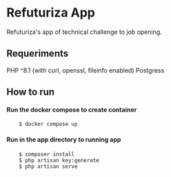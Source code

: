 # Refuturiza App

Refuturiza's app of technical challenge to job opening.

## Requeriments

PHP ^8.1 (with curl, openssl, fileinfo enabled)
Postgress

## How to run

#### Run the docker compose to create container

```
    $ docker compose up
```

#### Run in the app directory to running app

```
    $ composer install
    $ php artisan key:generate
    $ php artisan serve
```